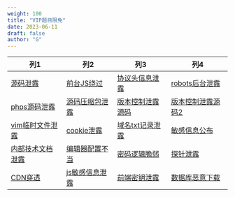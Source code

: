 ```yaml
---
weight: 100
title: "VIP题目限免"
date: 2023-06-11
draft: false
author: "G"
---
```


| 列1                                                          | 列2                                                         | 列3                                                          | 列4                                                          |
| ------------------------------------------------------------ | ----------------------------------------------------------- | ------------------------------------------------------------ | ------------------------------------------------------------ |
| [源码泄露](https://1.writeups.cn/posts/ctf.show/930/)        | [前台JS绕过](https://1.writeups.cn/posts/ctf.show/931/)     | [协议头信息泄露](https://1.writeups.cn/posts/ctf.show/932/)  | [robots后台泄露](https://1.writeups.cn/posts/ctf.show/933/)  |
| [phps源码泄露](https://1.writeups.cn/posts/ctf.show/934/)    | [源码压缩包泄露](https://1.writeups.cn/posts/ctf.show/935/) | [版本控制泄露源码](https://1.writeups.cn/posts/ctf.show/936/) | [版本控制泄露源码2](https://1.writeups.cn/posts/ctf.show/937/) |
| [vim临时文件泄露](https://1.writeups.cn/posts/ctf.show/938/) | [cookie泄露](https://1.writeups.cn/posts/ctf.show/939/)     | [域名txt记录泄露](https://1.writeups.cn/posts/ctf.show/940/) | [敏感信息公布](https://1.writeups.cn/posts/ctf.show/941/)    |
| [内部技术文档泄露](https://1.writeups.cn/posts/ctf.show/942/) | [编辑器配置不当](https://1.writeups.cn/posts/ctf.show/943/) | [密码逻辑脆弱](https://1.writeups.cn/posts/ctf.show/944/)    | [探针泄露](https://1.writeups.cn/posts/ctf.show/945/)        |
| [CDN穿透](https://1.writeups.cn/posts/ctf.show/946/)         | [js敏感信息泄露](https://1.writeups.cn/posts/ctf.show/947/) | [前端密钥泄露](https://1.writeups.cn/posts/ctf.show/948/)    | [数据库恶意下载](https://1.writeups.cn/posts/ctf.show/949/)  |

